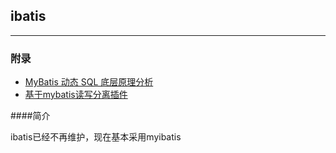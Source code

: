 ## ibatis

---

### 附录

* [MyBatis 动态 SQL 底层原理分析](http://mp.weixin.qq.com/s/BLY1HZUtmYA_w1_MZfcYRQ)
* [基于mybatis读写分离插件](https://mp.weixin.qq.com/s/O8DfUjIw18WehILOWsR8ug)


####简介

ibatis已经不再维护，现在基本采用myibatis


